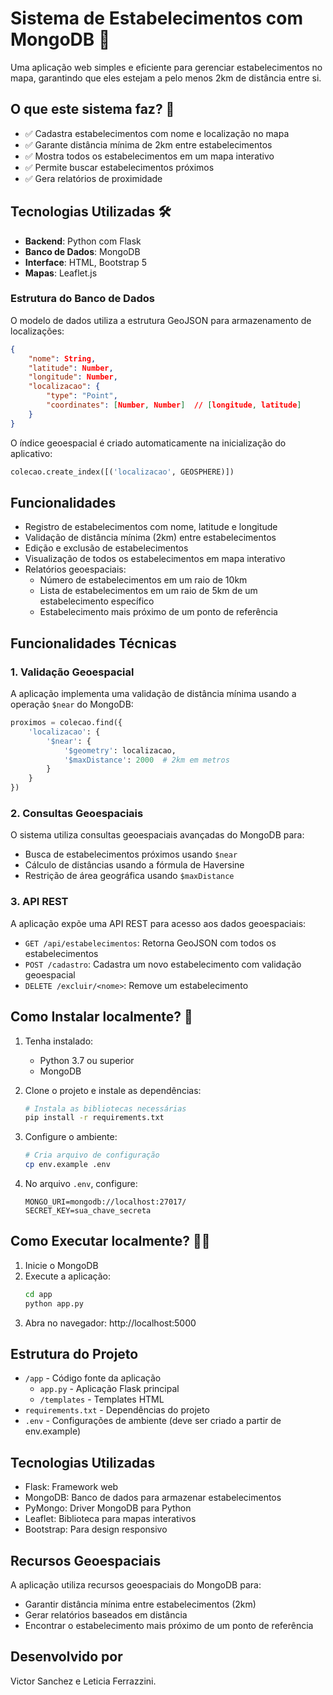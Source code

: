 # Sistema de Estabelecimentos com MongoDB 🏪

Uma aplicação web simples e eficiente para gerenciar estabelecimentos no mapa, garantindo que eles estejam a pelo menos 2km de distância entre si.

## O que este sistema faz? 🎯

- ✅ Cadastra estabelecimentos com nome e localização no mapa
- ✅ Garante distância mínima de 2km entre estabelecimentos
- ✅ Mostra todos os estabelecimentos em um mapa interativo
- ✅ Permite buscar estabelecimentos próximos
- ✅ Gera relatórios de proximidade

## Tecnologias Utilizadas 🛠

- **Backend**: Python com Flask
- **Banco de Dados**: MongoDB
- **Interface**: HTML, Bootstrap 5
- **Mapas**: Leaflet.js

### Estrutura do Banco de Dados

O modelo de dados utiliza a estrutura GeoJSON para armazenamento de localizações:

```json
{
    "nome": String,
    "latitude": Number,
    "longitude": Number,
    "localizacao": {
        "type": "Point",
        "coordinates": [Number, Number]  // [longitude, latitude]
    }
}
```

O índice geoespacial é criado automaticamente na inicialização do aplicativo:

```python
colecao.create_index([('localizacao', GEOSPHERE)])
```

## Funcionalidades

- Registro de estabelecimentos com nome, latitude e longitude
- Validação de distância mínima (2km) entre estabelecimentos
- Edição e exclusão de estabelecimentos
- Visualização de todos os estabelecimentos em mapa interativo
- Relatórios geoespaciais:
  - Número de estabelecimentos em um raio de 10km
  - Lista de estabelecimentos em um raio de 5km de um estabelecimento específico
  - Estabelecimento mais próximo de um ponto de referência

## Funcionalidades Técnicas

### 1. Validação Geoespacial

A aplicação implementa uma validação de distância mínima usando a operação `$near` do MongoDB:

```python
proximos = colecao.find({
    'localizacao': {
        '$near': {
            '$geometry': localizacao,
            '$maxDistance': 2000  # 2km em metros
        }
    }
})
```

### 2. Consultas Geoespaciais

O sistema utiliza consultas geoespaciais avançadas do MongoDB para:

- Busca de estabelecimentos próximos usando `$near`
- Cálculo de distâncias usando a fórmula de Haversine
- Restrição de área geográfica usando `$maxDistance`

### 3. API REST

A aplicação expõe uma API REST para acesso aos dados geoespaciais:

- `GET /api/estabelecimentos`: Retorna GeoJSON com todos os estabelecimentos
- `POST /cadastro`: Cadastra um novo estabelecimento com validação geoespacial
- `DELETE /excluir/<nome>`: Remove um estabelecimento


## Como Instalar localmente? 🚀

1. Tenha instalado:
   - Python 3.7 ou superior
   - MongoDB

2. Clone o projeto e instale as dependências:
   ```bash
   # Instala as bibliotecas necessárias
   pip install -r requirements.txt
   ```

3. Configure o ambiente:
   ```bash
   # Cria arquivo de configuração
   cp env.example .env
   ```

4. No arquivo `.env`, configure:
   ```
   MONGO_URI=mongodb://localhost:27017/
   SECRET_KEY=sua_chave_secreta
   ```

## Como Executar localmente? 🏃‍♂️

1. Inicie o MongoDB
2. Execute a aplicação:
   ```bash
   cd app
   python app.py
   ```
3. Abra no navegador: http://localhost:5000

## Estrutura do Projeto

- `/app` - Código fonte da aplicação
  - `app.py` - Aplicação Flask principal
  - `/templates` - Templates HTML
- `requirements.txt` - Dependências do projeto
- `.env` - Configurações de ambiente (deve ser criado a partir de env.example)

## Tecnologias Utilizadas

- Flask: Framework web
- MongoDB: Banco de dados para armazenar estabelecimentos
- PyMongo: Driver MongoDB para Python
- Leaflet: Biblioteca para mapas interativos
- Bootstrap: Para design responsivo

## Recursos Geoespaciais

A aplicação utiliza recursos geoespaciais do MongoDB para:
- Garantir distância mínima entre estabelecimentos (2km)
- Gerar relatórios baseados em distância
- Encontrar o estabelecimento mais próximo de um ponto de referência

## Desenvolvido por

Victor Sanchez e Leticia Ferrazzini.
